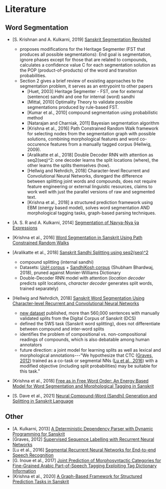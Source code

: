 
# Literature

## Word Segmentation

- [S. Krishnan and A. Kulkarni, 2019] [Sanskrit Segmentation Revisited](https://aclanthology.org/2019.icon-1.12.pdf)
  - proposes modifications for the Heritage Segmenter (FST that produces all possible segmentations): 
  End goal is segmentation, ignore phases except for those that are related to compounds, calculates a confidence value C for each segmentation solution as the POP (product-of-products) of the word and transition probabilities. 
  - Section 2 gives a brief review of exsisting approaches to the segmentation problem, it serves as an entrypoint to other papers
    - [Huet, 2003] Heritage Segmenter - FST, one for external (sentence) sandhi and one for internal (word) sandhi
    - [Mittal, 2010] Optimality Theory to validate possible segmentations produced by rule-based FST.
    - [Kumar et al., 2010] compound segmentation using probabilistic method
    - [Natarajan and Charniak, 2011] Bayesian segmentation algorithm
    - [Krishna et al., 2016] Path Constrained Random Walk framework for selecting nodes from the segmentation graph with possible solutions, combining morphological features and word co-occurence features from a manually tagged corpus (Hellwig, 2009).
    - [Aralikatte et al., 2018] Double Decoder RNN with attention as seq2(seq)^2: one decoder learns the split locations (where), the other learns the splits themselves (how).
    - [Hellwig and Nehrdich, 2018] Character-level Recurrent and Convolutional Neural Networks, disregard the difference between splitting joint words and compounds, does not require feature engineering or external linguistic resources, claims to work well with just the parallel versions of raw and segmented text.
    - [Krishna et al., 2018] a structured prediction framework using EBM (energy based model), solves word segmentation AND morphological tagging tasks, graph-based parsing techniques. 

- [A. S. R and A. Kulkarni, 2014] [Segmentation of Navya-Nya ̄ya Expressions](https://aclanthology.org/W14-5141/)
- [Krishna et al., 2016] [Word Segmentation in Sanskrit Using Path Constrained Random Walks](https://aclanthology.org/C16-1048/)
- [Aralikatte et al., 2018] [Sanskrit Sandhi Splitting using seq2(seq)^2](https://aclanthology.org/D18-1530/)
  - compound splitting (internal sandhi)
  - Datasets: [UoH corpus](http://sanskrit.uohyd.ac.in/Corpus/) + [SandhiKosh corpus](https://github.com/sanskrit-sandhi/SandhiKosh) (Shubham Bhardwaj, 2018), pruned against Monier-Williams Dictionary
  - Double-Decoder RNN model with attention (*location decoder* predicts split locations, *character decoder* generates split words, trained separately)
- [Hellwig and Nehrdich, 2018] [Sanskrit Word Segmentation Using Character-level Recurrent and Convolutional Neural Networks](https://aclanthology.org/D18-1295/)
  - [new dataset](https://github.com/OliverHellwig/sanskrit/papers/2018emnlp) published, more than 560,000 sentences with manually validated splits from the Digital Corpus of Sanskrit (DCS)
  - defined the SWS task (Sanskrit word splitting), does not differentiate between compound and inter-word splits
  - identifies the problem of compositional vs. non-compositional readings of compounds, which is also debatable among human annotators
  - future direction: a joint model for learning splits as well as lexical and morphological annotations---"We hypothesize that CTC ([Graves, 2012](https://www.cs.toronto.edu/~graves/preprint.pdf)) trained as a co-task or segmental NNs ([Lu et al., 2016](https://arxiv.org/abs/1603.00223)) with a modified objective (including split probabilities) may be suitable for this task."
- [Krishna et al., 2018] [Free as in Free Word Order: An Energy Based Model for Word Segmentation and Morphological Tagging in Sanskrit](https://aclanthology.org/D18-1276/)
- [S. Dave et al., 2021] [Neural Compound-Word (Sandhi) Generation and Splitting in Sanskrit Language](https://dl.acm.org/doi/10.1145/3430984.3431025)

## Other
- [A. Kulkarni, 2013] [A Deterministic Dependency Parser with Dynamic Programming for Sanskrit](https://aclanthology.org/W13-3718/)
- [Graves, 2012] [Supervised Sequence Labelling with Recurrent Neural Networks](https://www.cs.toronto.edu/~graves/preprint.pdf)
- [Lu et al., 2016] [Segmental Recurrent Neural Networks for End-to-end Speech Recognition](https://arxiv.org/abs/1603.00223)
- [G. Inoue et al., 2017] [Joint Prediction of Morphosyntactic Categories for Fine-Grained Arabic Part-of-Speech Tagging Exploiting Tag Dictionary Information](https://aclanthology.org/K17-1042/)
- [Krishna et al., 2020] [A Graph-Based Framework for Structured Prediction Tasks in Sanskrit](https://aclanthology.org/2020.cl-4.4/)

